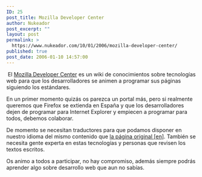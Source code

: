 ```yaml
---
ID: 25
post_title: Mozilla Developer Center
author: Nukeador
post_excerpt: ""
layout: post
permalink: >
  https://www.nukeador.com/10/01/2006/mozilla-developer-center/
published: true
post_date: 2006-01-10 14:57:00
---
```

<a href="http://photos1.blogger.com/blogger/8124/1132/1600/MDC.gif"><img src="http://photos1.blogger.com/blogger/8124/1132/400/MDC.jpg" alt="" border="0" /></a>
El <a href="http://developer.mozilla.org/es/">Mozilla Developer Center</a> es un wiki de conocimientos sobre tecnologías web para que los desarrolladores se animen a programar sus páginas siguiendo los estándares.

En un primer momento quizás os parezca  un portal más, pero si realmente queremos que Firefox se extienda en España y que los desarrolladores dejen de programar para Internet Explorer y empiecen a programar para todos, debemos colaborar.

De momento se necesitan traductores para que podamos disponer en nuestro idioma del mismo contenido que <a href="http://developer.mozilla.org/">la página original [en]</a>. También se necesita gente experta en estas tecnologías y personas que revisen los textos escritos.

Os animo a todos a participar, no hay compromiso, además siempre podrás aprender algo sobre desarrollo web que aun no sabías.